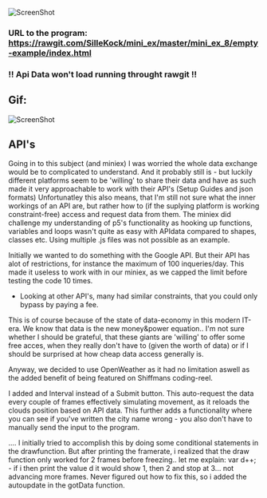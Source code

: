 ![ScreenShot](https://github.com/SilleKock/mini_ex/blob/master/mini_ex_8/Sk%C3%A6rmbillede%202018-04-08%20kl.%2019.44.54.png)

### URL to the program: https://rawgit.com/SilleKock/mini_ex/master/mini_ex_8/empty-example/index.html
### !! Api Data won't load running throught rawgit !!

## Gif:
![ScreenShot](https://media.giphy.com/media/piZ3vqImND986BGXk3/giphy.gif)


## API's
Going in to this subject (and miniex) I was worried the whole data exchange would be to complicated to understand. And it probably still is - but luckily different platforms seem to be 'willing' to share their data and have as such made it very approachable to work with their API's (Setup Guides and json formats)
Unfortunatley this also means, that I'm still not sure what the inner workings of an API are, but rather how to (if the suplying platform is working constraint-free) access and request data from them. The miniex did challenge my understanding of p5's functionality as hooking up functions, variables and loops wasn't quite as easy with APIdata compared to shapes, classes etc.
Using multiple .js files was not possible as an example.

Initially we wanted to do something with the Google API. But their API has alot of restrictions, for instance the maximum of 100 inqueries/day. This made it useless to work with in our miniex, as we capped the limit before testing the code 10 times.

- Looking at other API's, many had similar constraints, that you could only bypass by paying a fee.

This is of course because of the state of data-economy in this modern IT-era. We know that data is the new money&power equation..
I'm not sure whether I should be grateful, that these giants are 'willing' to offer some free acces, when they really don't have to (given the worth of data) or if I should be surprised at how cheap data access generally is.

Anyway, we decided to use OpenWeather as it had no limitation aswell as the added benefit of being featured on Shiffmans coding-reel.


I added and Interval instead of a Submit button. This auto-request the data every couple of frames effectively simulating movement, as it reloads the clouds position based on API data. This further adds a functionality where you can see if you've written the city name wrong - you also don't have to manually send the input to the program.

.... I initially tried to accomplish this by doing some conditional statements in the drawfunction. But after printing the framerate, i realized that the draw function only worked for 2 frames before freezing..
let me explain: var d++; - if i then print the value d it would show 1, then 2 and stop at 3... not advancing more frames.
Never figured out how to fix this, so i added the autoupdate in the gotData function.
